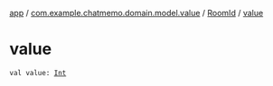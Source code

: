 [app](../../index.md) / [com.example.chatmemo.domain.model.value](../index.md) / [RoomId](index.md) / [value](./value.md)

# value

`val value: `[`Int`](https://kotlinlang.org/api/latest/jvm/stdlib/kotlin/-int/index.html)